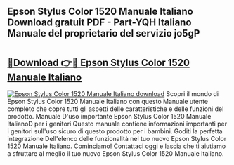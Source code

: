 ## Epson Stylus Color 1520 Manuale Italiano Download gratuit PDF - Part-YQH Italiano Manuale del proprietario del servizio jo5gP

# <h2><a href="http://dfbyg2i.blite.top/?on=Epson+Stylus+Color+1520+Manuale+Italiano">🔗Download 👉🔴 Epson Stylus Color 1520 Manuale Italiano</a></h2>

[![Epson Stylus Color 1520 Manuale Italiano download](https://i.imgur.com/lujVjoI.png)](http://dfbyg2i.blite.top/?on=Epson+Stylus+Color+1520+Manuale+Italiano)
Scopri il mondo di Epson Stylus Color 1520 Manuale Italiano con questo Manuale utente completo che copre tutti gli aspetti delle caratteristiche e delle funzioni del prodotto. Manuale D'uso importante Epson Stylus Color 1520 Manuale ItalianoD per i genitori Questo manuale contiene informazioni importanti per i genitori sull'uso sicuro di questo prodotto per i bambini. Goditi la perfetta integrazione Dell'elenco delle funzionalità nel tuo nuovo Epson Stylus Color 1520 Manuale Italiano. Cominciamo! Contattaci oggi e lascia che ti aiutiamo a sfruttare al meglio il tuo nuovo Epson Stylus Color 1520 Manuale Italiano.
